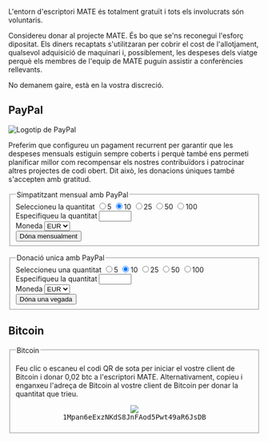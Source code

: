 <!--
.. link:
.. description:
.. tags: 
.. date: 2012-05-22 11:54:14
.. title: Donatius
.. slug: donate
-->

L'entorn d'escriptori MATE és totalment gratuït i tots els involucrats són
voluntaris.

Considereu donar al projecte MATE. És bo que se'ns reconegui l'esforç dipositat.
Els diners recaptats s'utilitzaran per cobrir el cost de l'allotjament, qualsevol
adquisició de maquinari i, possiblement, les despeses dels viatge perquè els
membres de l'equip de MATE puguin assistir a conferències rellevants.

No demanem gaire, està en la vostra discreció.

<style>
img.centered {
    display: block;
    margin-left: auto;
    margin-right: auto }
</style>

## PayPal

<img class="right" src="https://www.paypalobjects.com/webstatic/mktg/Logo/pp-logo-100px.png" alt="Logotip de PayPal">

Preferim que configureu un pagament recurrent per garantir que les despeses
mensuals estiguin sempre coberts i perquè també ens permeti planificar millor com
recompensar els nostres contribuïdors i patrocinar altres projectes de codi obert.
Dit això, les donacions úniques també s'accepten amb gratitud.

<div class="bs-docs-section">
  <div class="well">
    <form name="monthly" class="form-horizontal" action="https://www.paypal.com/cgi-bin/webscr" onsubmit="return validateMonthlyForm()" method="post">
      <fieldset>
        <legend>Simpatitzant mensual amb PayPal</legend>
        <div class="row">
          <label class="control-label">Seleccioneu la quantitat</label>
          <label class="badge badge-info btn-mini"><input type="radio" name="amt" value="5">5</label>
          <label class="badge badge-success btn-mini"><input type="radio" name="amt" value="10" checked>10</label>
          <label class="badge badge-warning btn-mini"><input type="radio" name="amt" value="25">25</label>
          <label class="badge badge-important btn-mini"><input type="radio" name="amt" value="50">50</label>
          <label class="badge badge-inverse btn-mini"><input type="radio" name="amt" value="100">100</label>
        </div>
        <div class="row">
          <label for="monthly-specifyAmount" class="control-label">Especifiqueu la quantitat</label>
          <input type="text" id="monthly-specifyAmount" name="other" value="" size="5" maxlength="5">
        </div>
        <div class="row">
          <label for="monthly-currency" class="control-label">Moneda</label>
          <select id="monthly-currency" class="form-control" name="currency_code">
            <option selected="">EUR</option>
            <option>USD</option>
            <option>GBP</option>
          </select>
        </div>
        <button type="submit" class="btn btn-primary">Dóna mensualment</button>
      </fieldset>
      <input type="hidden" name="cmd" value="_xclick-subscriptions">
      <input type="hidden" name="business" value="6282B4CZGVCB6">
      <input type="hidden" name="item_name" value="Simpatitzant mensual de l'escriptori MATE">
      <input type="hidden" name="no_shipping" value="1">
      <input type="hidden" name="no_note" value="1">
      <input type="hidden" name="charset" value="UTF-8">
      <input type="hidden" name="a3" value="">
      <input type="hidden" name="p3" value="1">
      <input type="hidden" name="t3" value="M">
      <input type="hidden" name="src" value="1">
      <input type="hidden" name="sra" value="1">
      <input type="hidden" name="return" value="https://mate-desktop.org/donation-completed/">
      <input type="hidden" name="cancel_return" value="https://mate-desktop.org/donation-cancelled/">
    </form>
  </div>

  <div class="well">
    <form name="single" class="form-horizontal" action="https://www.paypal.com/cgi-bin/webscr" onsubmit="return validateSingleForm()" method="post">
      <fieldset>
        <legend>Donació unica amb PayPal</legend>
        <div class="row">
          <label class="control-label">Seleccioneu una quantitat</label>
          <label class="badge badge-info btn-mini"><input type="radio" name="amt" value="5">5</label>
          <label class="badge badge-success btn-mini"><input type="radio" name="amt" value="10" checked>10</label>
          <label class="badge badge-warning btn-mini"><input type="radio" name="amt" value="25">25</label>
          <label class="badge badge-important btn-mini"><input type="radio" name="amt" value="50">50</label>
          <label class="badge badge-inverse btn-mini"><input type="radio" name="amt" value="100">100</label>
        </div>
        <div class="row">
          <label for="one-time-specifyAmount"class="control-label">Especifiqueu la quantitat</label>
          <input id="one-time-specifyAmount" type="text" name="other" value="" size="5" maxlength="5">
        </div>
        <div class="row">
          <label for="one-time-currency" class="control-label">Moneda</label>
          <select id="one-time-currency" class="form-control" name="currency_code">
            <option selected="">EUR</option>
            <option>USD</option>
            <option>GBP</option>
          </select>
        </div>
        <button type="submit" class="btn btn-primary">Dóna una vegada</button>
      </fieldset>
      <input type="hidden" name="cmd" value="_xclick">
      <input type="hidden" name="business" value="6282B4CZGVCB6">
      <input type="hidden" name="item_name" value="Donació única a l'escriptori MATE">
      <input type="hidden" name="no_shipping" value="1">
      <input type="hidden" name="no_note" value="1">
      <input type="hidden" name="charset" value="UTF-8">
      <input type="hidden" name="amount" value="">
      <input type="hidden" name="src" value="1">
      <input type="hidden" name="sra" value="1">
      <input type="hidden" name="return" value="https://mate-desktop.org/donation-completed/">
      <input type="hidden" name="cancel_return" value="https://mate-desktop.org/donation-cancelled/">
    </form>
  </div>
</div>

## Bitcoin

<div class="bs-docs-section">
  <div class="well">
    <fieldset>
      <legend>Bitcoin</legend>
      <p>Feu clic o escaneu el codi QR de sota per iniciar el vostre client de
      Bitcoin i donar 0,02 btc a l'escriptori MATE. Alternativament, copieu
      i enganxeu l'adreça de Bitcoin al vostre client de Bitcoin per donar
      la quantitat que trieu.</p>
      <p align="center">
      <a href="bitcoin:1Mpan6eExzNKdS8JnFAod5Pwt49aR6JsDB?amount=0.02&label=MATE%20Desktop">
        <img src="https://chart.googleapis.com/chart?chs=384x384&cht=qr&chl=bitcoin:1Mpan6eExzNKdS8JnFAod5Pwt49aR6JsDB?amount=0.02&message=Donate_0.02_btc_to_MATE_Desktop" /></a>
      <br />
      <tt>1Mpan6eExzNKdS8JnFAod5Pwt49aR6JsDB</tt>
      </p>
    </fieldset>
  </div>
</div>

<script type="text/javascript">
  function validateMonthlyForm() {
    var n = document.forms["monthly"]["other"].value;
      if (n) {
        if (!isNaN(parseFloat(n)) && isFinite(n) && (n > 0)) {
          document.forms["monthly"]["a3"].value = n;
          return true;
        } else {
          alert("Introduïu una quantitat correcta per a la donació, gràcies!");
          document.forms["monthly"]["other"].value = "";
          return false;
        }
      }
      else {
        document.forms["monthly"]["a3"].value = document.forms["monthly"]["amt"].value;
        return true;
      }
  }

  function validateSingleForm() {
    var n = document.forms["single"]["other"].value;
      if (n) {
        if (!isNaN(parseFloat(n)) && isFinite(n) && (n > 0)) {
          document.forms["single"]["amount"].value = n;
          return true;
        } else {
          alert("Introduïu una quantitat correcta per a la donació, gràcies!");
          document.forms["single"]["other"].value = "";
          return false;
        }
      }
      else {
        document.forms["single"]["amount"].value = document.forms["single"]["amt"].value;
        return true;
      }
  }
</script>
